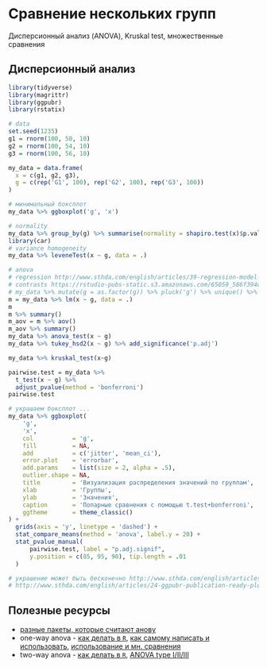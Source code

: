 # Сравнение нескольких групп

Дисперсионный анализ (ANOVA), Kruskal test, множественные сравнения

## Дисперсионный анализ

```r
library(tidyverse)
library(magrittr)
library(ggpubr)
library(rstatix)

# data
set.seed(1235)
g1 = rnorm(100, 50, 10)
g2 = rnorm(100, 54, 10)
g3 = rnorm(100, 56, 10)

my_data = data.frame(
  x = c(g1, g2, g3),
  g = c(rep('G1', 100), rep('G2', 100), rep('G3', 100))
)

# минимальный боксплот
my_data %>% ggboxplot('g', 'x')

# normality
my_data %>% group_by(g) %>% summarise(normality = shapiro.test(x)$p.value > 0.05)
library(car)
# variance homogeneity
my_data %>% leveneTest(x ~ g, data = .)

# anova
# regression http://www.sthda.com/english/articles/39-regression-model-diagnostics/161-linear-regression-assumptions-and-diagnostics-in-r-essentials/
# contrasts https://rstudio-pubs-static.s3.amazonaws.com/65059_586f394d8eb84f84b1baaf56ffb6b47f.html
# my_data %>% mutate(g = as.factor(g)) %>% pluck('g') %>% unique() %>% contr.treatment()
m = my_data %>% lm(x ~ g, data = .)
m
m %>% summary()
m_aov = m %>% aov()
m_aov %>% summary()
my_data %>% anova_test(x ~ g) 
my_data %>% tukey_hsd2(x ~ g) %>% add_significance('p.adj')

my_data %>% kruskal_test(x~g)

pairwise.test = my_data %>% 
  t_test(x ~ g) %>% 
  adjust_pvalue(method = 'bonferroni')
pairwise.test

# украшаем боксплот ...
my_data %>% ggboxplot(
    'g',
    'x',
    col           = 'g',
    fill          = NA,
    add           = c('jitter', 'mean_ci'),
    error.plot    = 'errorbar',
    add.params    = list(size = 2, alpha = .5), 
    outlier.shape = NA,
    title         = 'Визуализация распределения значений по группам',
    xlab          = 'Группы',
    ylab          = 'Значения',
    caption       = 'Попарные сравнения с помощью t.test+bonferroni',
    ggtheme       = theme_classic()
) + 
  grids(axis = 'y', linetype = 'dashed') +
  stat_compare_means(method = 'anova', label.y = 20) +
  stat_pvalue_manual(
      pairwise.test, label = "p.adj.signif", 
      y.position = c(85, 95, 90), tip.length = .01
  )

# украшение может быть бесконечно http://www.sthda.com/english/articles/24-ggpubr-publication-ready-plots/79-plot-meansmedians-and-error-bars/
# http://www.sthda.com/english/articles/24-ggpubr-publication-ready-plots/76-add-p-values-and-significance-levels-to-ggplots/
```

## Полезные ресурсы

* [разные пакеты, которые считают анову](https://www.r-statistics.com/2010/04/repeated-measures-anova-with-r-tutorials/)
* one-way anova - [как делать в `R`](http://www.sthda.com/english/wiki/one-way-anova-test-in-r), [как самому написать и использовать](https://habr.com/post/304528/), [использование и мн. сравнения](http://rcompanion.org/rcompanion/d_05.html)
* two-way anova - [как делать в `R`](http://www.sthda.com/english/wiki/two-way-anova-test-in-r), [ANOVA type I/II/III](http://md.psych.bio.uni-goettingen.de/mv/unit/lm_cat/lm_cat_unbal_ss_explained.html)

